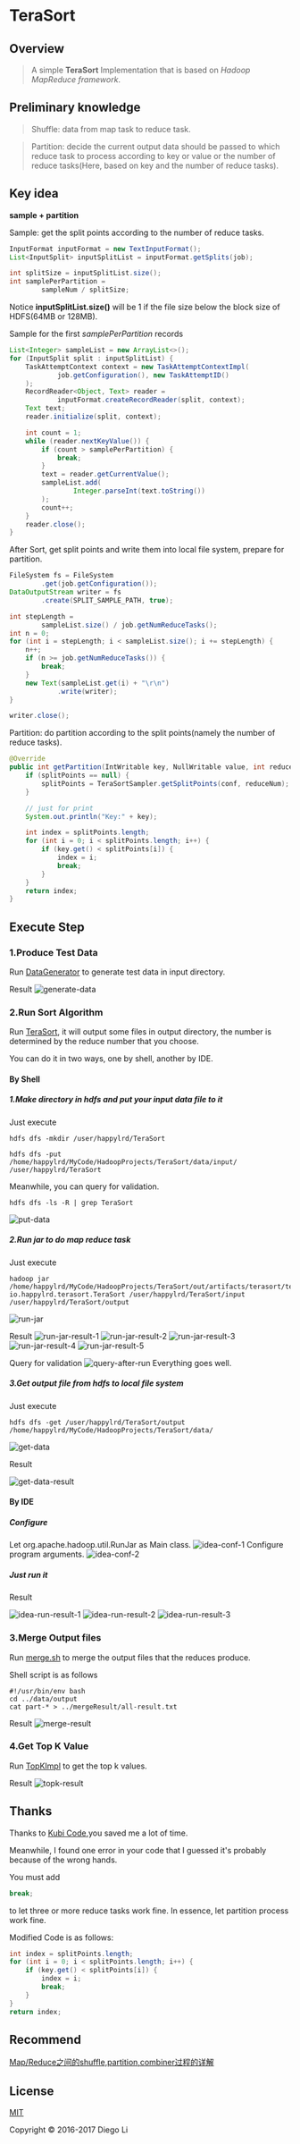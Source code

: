 # TeraSort

## Overview

>A simple **TeraSort** Implementation that is based on *Hadoop MapReduce framework*.

## Preliminary knowledge

>Shuffle: data from map task to reduce task.

>Partition: decide the current output data should be passed to which reduce task to process according to key or value or the number of reduce tasks(Here, based on key and the number of reduce tasks).

## Key idea

**sample + partition**

Sample: get the split points according to the number of reduce tasks.

```java
InputFormat inputFormat = new TextInputFormat();
List<InputSplit> inputSplitList = inputFormat.getSplits(job);

int splitSize = inputSplitList.size();
int samplePerPartition =
        sampleNum / splitSize;
```

Notice **inputSplitList.size()** will be 1 if the file size below the block size of HDFS(64MB or 128MB).

Sample for the first *samplePerPartition* records

```java
List<Integer> sampleList = new ArrayList<>();
for (InputSplit split : inputSplitList) {
    TaskAttemptContext context = new TaskAttemptContextImpl(
            job.getConfiguration(), new TaskAttemptID()
    );
    RecordReader<Object, Text> reader =
            inputFormat.createRecordReader(split, context);
    Text text;
    reader.initialize(split, context);

    int count = 1;
    while (reader.nextKeyValue()) {
        if (count > samplePerPartition) {
            break;
        }
        text = reader.getCurrentValue();
        sampleList.add(
                Integer.parseInt(text.toString())
        );
        count++;
    }
    reader.close();
}
```

After Sort, get split points and write them into local file system, prepare for partition.

```java
FileSystem fs = FileSystem
        .get(job.getConfiguration());
DataOutputStream writer = fs
        .create(SPLIT_SAMPLE_PATH, true);

int stepLength =
        sampleList.size() / job.getNumReduceTasks();
int n = 0;
for (int i = stepLength; i < sampleList.size(); i += stepLength) {
    n++;
    if (n >= job.getNumReduceTasks()) {
        break;
    }
    new Text(sampleList.get(i) + "\r\n")
            .write(writer);
}

writer.close();
```

Partition: do partition according to the split points(namely the number of reduce tasks).

```java
@Override
public int getPartition(IntWritable key, NullWritable value, int reduceNum) {
    if (splitPoints == null) {
        splitPoints = TeraSortSampler.getSplitPoints(conf, reduceNum);
    }

    // just for print
    System.out.println("Key:" + key);

    int index = splitPoints.length;
    for (int i = 0; i < splitPoints.length; i++) {
        if (key.get() < splitPoints[i]) {
            index = i;
            break;
        }
    }
    return index;
}
```

## Execute Step

### 1.Produce Test Data

Run [DataGenerator](https://github.com/happylrd/blended-learner/blob/master/HadoopDemo/TeraSort/src/io/happylrd/datagen/DataGenerator.java) to generate test data in input directory.

Result
![generate-data](http://oj5if4v9b.bkt.clouddn.com/image/big-data/hadoop/generate-data.png)

### 2.Run Sort Algorithm
Run [TeraSort](https://github.com/happylrd/blended-learner/blob/master/HadoopDemo/TeraSort/src/io/happylrd/terasort/TeraSort.java), it will output some files in output directory, the number is determined by the reduce number that you choose.

You can do it in two ways, one by shell, another by IDE.

#### By Shell
##### 1.Make directory in hdfs and put your input data file to it

Just execute
```
hdfs dfs -mkdir /user/happylrd/TeraSort
```

```
hdfs dfs -put /home/happylrd/MyCode/HadoopProjects/TeraSort/data/input/ /user/happylrd/TeraSort
```

Meanwhile, you can query for validation.
```
hdfs dfs -ls -R | grep TeraSort
```

![put-data](http://oj5if4v9b.bkt.clouddn.com/image/big-data/hadoop/put-data.png)

##### 2.Run jar to do map reduce task

Just execute
```
hadoop jar /home/happylrd/MyCode/HadoopProjects/TeraSort/out/artifacts/terasort/terasort.jar io.happylrd.terasort.TeraSort /user/happylrd/TeraSort/input /user/happylrd/TeraSort/output
```

![run-jar](http://oj5if4v9b.bkt.clouddn.com/image/big-data/hadoop/run-jar.png)

Result
![run-jar-result-1](http://oj5if4v9b.bkt.clouddn.com/image/big-data/hadoop/run-jar-result-1.png)
![run-jar-result-2](http://oj5if4v9b.bkt.clouddn.com/image/big-data/hadoop/run-jar-result-2.png)
![run-jar-result-3](http://oj5if4v9b.bkt.clouddn.com/image/big-data/hadoop/run-jar-result-3.png)
![run-jar-result-4](http://oj5if4v9b.bkt.clouddn.com/image/big-data/hadoop/run-jar-result-4.png)
![run-jar-result-5](http://oj5if4v9b.bkt.clouddn.com/image/big-data/hadoop/run-jar-result-5.png)

Query for validation
![query-after-run](http://oj5if4v9b.bkt.clouddn.com/image/big-data/hadoop/query-after-run.png)
Everything goes well.

##### 3.Get output file from hdfs to local file system

Just execute
```
hdfs dfs -get /user/happylrd/TeraSort/output /home/happylrd/MyCode/HadoopProjects/TeraSort/data/
```
![get-data](http://oj5if4v9b.bkt.clouddn.com/image/big-data/hadoop/get-data.png)

Result

![get-data-result](http://oj5if4v9b.bkt.clouddn.com/image/big-data/hadoop/get-data-result.png)

#### By IDE

##### Configure
Let org.apache.hadoop.util.RunJar as Main class.
![idea-conf-1](http://oj5if4v9b.bkt.clouddn.com/image/big-data/hadoop/idea-conf-1.png)
Configure program arguments.
![idea-conf-2](http://oj5if4v9b.bkt.clouddn.com/image/big-data/hadoop/idea-conf-2.png)

##### Just run it
Result

![idea-run-result-1](http://oj5if4v9b.bkt.clouddn.com/image/big-data/hadoop/idea-run-result-1.png)
![idea-run-result-2](http://oj5if4v9b.bkt.clouddn.com/image/big-data/hadoop/idea-run-result-2.png)
![idea-run-result-3](http://oj5if4v9b.bkt.clouddn.com/image/big-data/hadoop/idea-run-result-3.png)

### 3.Merge Output files
Run [merge.sh](https://github.com/happylrd/blended-learner/blob/master/HadoopDemo/TeraSort/script/merge.sh) to merge the output files that the reduces produce.

Shell script is as follows
```shell
#!/usr/bin/env bash
cd ../data/output
cat part-* > ../mergeResult/all-result.txt
```

Result
![merge-result](http://oj5if4v9b.bkt.clouddn.com/image/big-data/hadoop/merge-result.png)

### 4.Get Top K Value
Run [TopKImpl](https://github.com/happylrd/blended-learner/blob/master/HadoopDemo/TeraSort/src/io/happylrd/topk/TopKImpl.java) to get the top k values.

Result
![topk-result](http://oj5if4v9b.bkt.clouddn.com/image/big-data/hadoop/topk-result.png)

## Thanks
Thanks to [Kubi Code](http://kubicode.me/2015/06/27/Hadoop/TeraSort-in-Hadoop/),you saved me a lot of time.

Meanwhile, I found one error in your code that I guessed it's probably because of the wrong hands.

You must add
```java
break;
```
to let three or more reduce tasks work fine. In essence, let partition process work fine.

Modified Code is as follows:
```java
int index = splitPoints.length;
for (int i = 0; i < splitPoints.length; i++) {
    if (key.get() < splitPoints[i]) {
        index = i;
        break;
    }
}
return index;
```

## Recommend
[Map/Reduce之间的shuffle,partition,combiner过程的详解](http://www.cnblogs.com/ljy2013/articles/4435657.html)

## License
[MIT](http://opensource.org/licenses/MIT)

Copyright &copy; 2016-2017 Diego Li

